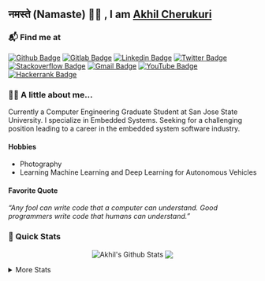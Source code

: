## नमस्ते (Namaste) 🙏🏻 , I am [Akhil Cherukuri](http://akhilcherukuri.com)

### 📬 Find me at
[![Github Badge](http://img.shields.io/badge/-GitHub-black?style=for-the-badge&logo=github&link=https://github.com/akhilcherukuri/)](https://github.com/akhilcherukuri/)
[![Gitlab Badge](http://img.shields.io/badge/-GitLab-fca121?style=for-the-badge&logo=gitlab&link=https://gitlab.com/akhilcherukuri/)](https://gitlab.com/akhilcherukuri/)
[![Linkedin Badge](https://img.shields.io/badge/-LinkedIn-blue?style=for-the-badge&logo=Linkedin&logoColor=white&link=https://www.linkedin.com/in/akhilcherukuri/)](https://www.linkedin.com/in/akhilcherukuri)
[![Twitter Badge](https://img.shields.io/badge/-Twitter-1ca0f1?style=for-the-badge&logo=twitter&logoColor=white&link=https://twitter.com/akhilcherukuri)](https://twitter.com/akhilcherukuri)
[![Stackoverflow Badge](https://img.shields.io/badge/-Stack%20overflow-FE7A16?style=for-the-badge&logo=stack-overflow&logoColor=white&link=https://stackoverflow.com/users/9321888/akhilcherukuri)](https://stackoverflow.com/users/9321888/akhilcherukuri)
[![Gmail Badge](https://img.shields.io/badge/-Gmail-d14836?style=for-the-badge&logo=Gmail&logoColor=white&link=mailto:panzercherukuri@gmail.com)](mailto:panzercherukuri@gmail.com)
[![YouTube Badge](https://img.shields.io/badge/-YouTube-c4302b?style=for-the-badge&logoColor=c4302b&logo=youtube&logoColor=white&link=https://www.youtube.com/channel/UCT6VCZKB5v9ddas_Br-qngA)](https://www.youtube.com/channel/UCT6VCZKB5v9ddas_Br-qngA)
[![Hackerrank Badge](https://img.shields.io/badge/-Hackerrank-2EC866?style=for-the-badge&logo=HackerRank&logoColor=white&link=https://www.hackerrank.com/akhilcherukuri)](https://www.hackerrank.com/akhilcherukuri)

### 👨‍💻 A little about me... 

Currently a Computer Engineering Graduate Student at San Jose State University. I specialize in Embedded Systems. Seeking for a challenging position leading to a career in the embedded system software industry.

#### Hobbies
- Photography 
- Learning Machine Learning and Deep Learning for Autonomous Vehicles 

#### Favorite Quote
 *“Any fool can write code that a computer can understand. Good programmers write code that humans can understand.”*

### 🚀 Quick Stats
<p align="center">
<img align="center" src="https://github-readme-stats.vercel.app/api?username=akhilcherukuri&hide=contribs,prs&show_icons=true&line_height=21" alt="Akhil's Github Stats" />
<img align="center" src="https://github-readme-stats.vercel.app/api/top-langs/?username=akhilcherukuri&theme=default&line_height=21&layout=compact" />
</p>

<details>
  <summary>More Stats</summary>
<p align=center>
  <a href="https://github.com/akhilcherukuri">
    <img src="https://badges.pufler.dev/visits/akhilcherukuri/akhilcherukuri?style=flat-square&color=black&logo=github">
  </a>
  <a href="https://github.com/akhilcherukuri?tab=repositories">
    <img src="https://badges.pufler.dev/repos/akhilcherukuri?style=flat-square&color=black&logo=github">
  </a>
</p>
</details>

<!--
**akhilcherukuri/akhilcherukuri** is a ✨ _special_ ✨ repository because its `README.md` (this file) appears on your GitHub profile.

Here are some ideas to get you started:

- 🔭 I’m currently working on ...
- 🌱 I’m currently learning ...
- 👯 I’m looking to collaborate on ...
- 🤔 I’m looking for help with ...
- 💬 Ask me about ...
- 📫 How to reach me: ...
- 😄 Pronouns: ...
- ⚡ Fun fact: ...
-->
